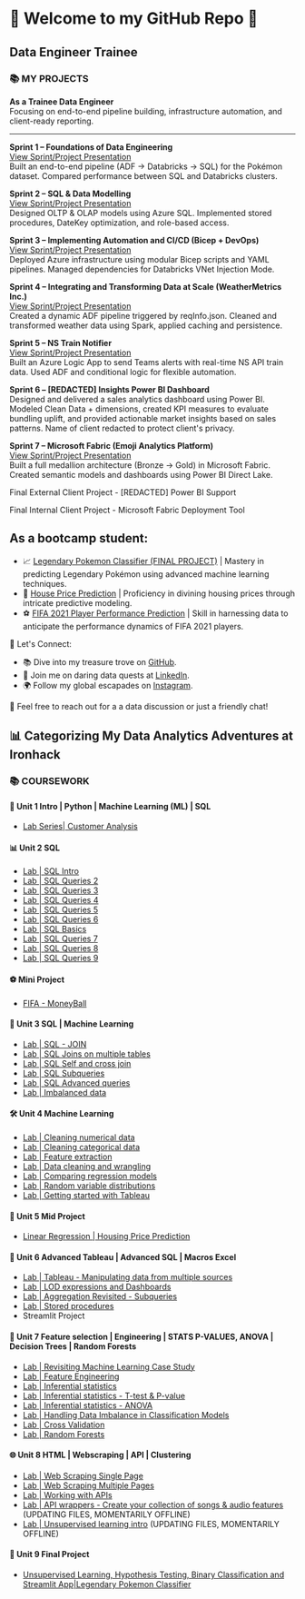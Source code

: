 # 🌟 Welcome to my GitHub Repo 🚀  

## Data Engineer Trainee  

### 📚 **MY PROJECTS**  
**As a Trainee Data Engineer**  
Focusing on end-to-end pipeline building, infrastructure automation, and client-ready reporting.  

---

**Sprint 1 – Foundations of Data Engineering**  
[View Sprint/Project Presentation](https://www.canva.com/design/DAGfBGpM1Yg/lv4gQWLe1yjOzJUG4SZRrQ/edit?utm_content=DAGfBGpM1Yg&utm_campaign=designshare&utm_medium=link2&utm_source=sharebutton)  
Built an end-to-end pipeline (ADF → Databricks → SQL) for the Pokémon dataset. Compared performance between SQL and Databricks clusters.  

**Sprint 2 – SQL & Data Modelling**  
[View Sprint/Project Presentation](https://www.canva.com/design/DAGgBij_Oi8/yBXW0LtJAR2gq0eduWzn-Q/edit?utm_content=DAGgBij_Oi8&utm_campaign=designshare&utm_medium=link2&utm_source=sharebutton)  
Designed OLTP & OLAP models using Azure SQL. Implemented stored procedures, DateKey optimization, and role-based access.  

**Sprint 3 – Implementing Automation and CI/CD (Bicep + DevOps)**  
[View Sprint/Project Presentation](https://www.canva.com/design/DAGho0PZU6c/Acr-JTIBzqVH7L2CPEG8-Q/edit?utm_content=DAGho0PZU6c&utm_campaign=designshare&utm_medium=link2&utm_source=sharebutton)  
Deployed Azure infrastructure using modular Bicep scripts and YAML pipelines. Managed dependencies for Databricks VNet Injection Mode.  

**Sprint 4 – Integrating and Transforming Data at Scale (WeatherMetrics Inc.)**  
[View Sprint/Project Presentation](https://www.canva.com/design/DAGi5N-cfjY/-oLayufg1ZfHgdO8jmEBeA/edit?utm_content=DAGi5N-cfjY&utm_campaign=designshare&utm_medium=link2&utm_source=sharebutton)  
Created a dynamic ADF pipeline triggered by reqInfo.json. Cleaned and transformed weather data using Spark, applied caching and persistence.  

**Sprint 5 – NS Train Notifier**  
[View Sprint/Project Presentation](https://www.canva.com/design/DAGvoH0UCcs/r8bAMzUt55JjTyOT2Y5Gng/edit?utm_content=DAGvoH0UCcs&utm_campaign=designshare&utm_medium=link2&utm_source=sharebutton)  
Built an Azure Logic App to send Teams alerts with real-time NS API train data. Used ADF and conditional logic for flexible automation.  

**Sprint 6 – [REDACTED] Insights Power BI Dashboard**  
Designed and delivered a sales analytics dashboard using Power BI. Modeled Clean Data + dimensions, created KPI measures to evaluate bundling uplift, and provided actionable market insights based on sales patterns. Name of client redacted to protect client's privacy.

**Sprint 7 – Microsoft Fabric (Emoji Analytics Platform)**  
[View Sprint/Project Presentation](https://www.canva.com/design/DAGm4UK0U5w/zQF_ymeWYJ7xnj6bfoHXrw/edit?utm_content=DAGm4UK0U5w&utm_campaign=designshare&utm_medium=link2&utm_source=sharebutton)  
Built a full medallion architecture (Bronze → Gold) in Microsoft Fabric. Created semantic models and dashboards using Power BI Direct Lake.  




Final External Client Project - [REDACTED] Power BI Support


Final Internal Client Project - Microsoft Fabric Deployment Tool










## As a bootcamp student:
- 📈 [Legendary Pokemon Classifier (FINAL PROJECT)](https://github.com/tzeyeenliew/Ironhack-Final-Project-Legendary-Pokemon-Classifier) | Mastery in predicting Legendary Pokémon using advanced machine learning techniques.
- 🏡 [House Price Prediction](https://github.com/tzeyeenliew/data_mid_bootcamp_project_regression) | Proficiency in divining housing prices through intricate predictive modeling.
- ⚽ [FIFA 2021 Player Performance Prediction](https://github.com/tzeyeenliew/data_mid_bootcamp_project_FIFA_MoneyBall) | Skill in harnessing data to anticipate the performance dynamics of FIFA 2021 players.
  
🔮 Let's Connect:
- 📚 Dive into my treasure trove on [GitHub](https://github.com/tzeyeenliew).
- 🌌 Join me on daring data quests at [LinkedIn](https://www.linkedin.com/in/tzeyeenliew/).
- 🌍 Follow my global escapades on [Instagram](https://www.instagram.com/nicoleliewjagtman/).

💌 Feel free to reach out for a a data discussion or just a friendly chat!

## 📊 Categorizing My Data Analytics Adventures at Ironhack

### 📚 COURSEWORK

#### 🚀 Unit 1 Intro | Python | Machine Learning (ML) | SQL

- [Lab Series| Customer Analysis](https://github.com/tzeyeenliew/lab-customer-analysis-final-round)

#### 📊 Unit 2 SQL

- [Lab | SQL Intro](https://github.com/tzeyeenliew/lab-intro-sql)
- [Lab | SQL Queries 2](https://github.com/tzeyeenliew/lab-sql-2)
- [Lab | SQL Queries 3](https://github.com/tzeyeenliew/lab-sql-3)
- [Lab | SQL Queries 4](https://github.com/tzeyeenliew/lab-sql-4)
- [Lab | SQL Queries 5](https://github.com/tzeyeenliew/lab-sql-5)
- [Lab | SQL Queries 6](https://github.com/tzeyeenliew/lab-sql-6)
- [Lab | SQL Basics](https://github.com/tzeyeenliew/lab-sql-basics)
- [Lab | SQL Queries 7](https://github.com/tzeyeenliew/lab-sql-7)
- [Lab | SQL Queries 8](https://github.com/tzeyeenliew/lab-sql-8)
- [Lab | SQL Queries 9](https://github.com/tzeyeenliew/lab-sql-9)

#### ⚽ Mini Project 
- [FIFA - MoneyBall](https://github.com/tzeyeenliew/data_mid_bootcamp_project_FIFA_MoneyBall)

#### 🤖 Unit 3 SQL | Machine Learning

- [Lab | SQL - JOIN](https://github.com/tzeyeenliew/lab-sql-join)
- [Lab | SQL Joins on multiple tables](https://github.com/tzeyeenliew/lab-sql-join-multiple-tables)
- [Lab | SQL Self and cross join](https://github.com/tzeyeenliew/lab-sql-self-cross-join)
- [Lab | SQL Subqueries](https://github.com/tzeyeenliew/lab-sql-subqueries)
- [Lab | SQL Advanced queries](https://github.com/tzeyeenliew/lab-sql-advanced-queries)
- [Lab | Imbalanced data](https://github.com/tzeyeenliew/lab-imbalanced-data)

#### 🛠️ Unit 4 Machine Learning

- [Lab | Cleaning numerical data](https://github.com/tzeyeenliew/lab-cleaning-numerical-data)
- [Lab | Cleaning categorical data](https://github.com/tzeyeenliew/lab-cleaning-categorical-data)
- [Lab | Feature extraction](https://github.com/tzeyeenliew/lab-feature-extraction)
- [Lab | Data cleaning and wrangling](https://github.com/tzeyeenliew/lab-data-cleaning-and-wrangling)
- [Lab | Comparing regression models](https://github.com/tzeyeenliew/lab-comparing-regression-models)
- [Lab | Random variable distributions](https://github.com/tzeyeenliew/lab-random-variable-distributions)
- [Lab | Getting started with Tableau](https://github.com/tzeyeenliew/lab-getting-started-with-tableau)

#### 🚧 Unit 5 Mid Project

- [Linear Regression | Housing Price Prediction](https://github.com/tzeyeenliew/data_mid_bootcamp_project_regression)

#### 🎨 Unit 6 Advanced Tableau | Advanced SQL | Macros Excel

- [Lab | Tableau - Manipulating data from multiple sources](https://github.com/tzeyeenliew/lab-tableau-manipulating-data-from-multiple-sources)
- [Lab | LOD expressions and Dashboards](https://github.com/tzeyeenliew/lab-lod-expressions-dashboards)
- [Lab | Aggregation Revisited - Subqueries](https://github.com/tzeyeenliew/lab-aggregation-revisited-subqueries)
- [Lab | Stored procedures](https://github.com/tzeyeenliew/lab-stored-procedures)
- Streamlit Project

#### 🌟 Unit 7 Feature selection | Engineering | STATS P-VALUES, ANOVA | Decision Trees | Random Forests

- [Lab | Revisiting Machine Learning Case Study](https://github.com/tzeyeenliew/lab-revisiting-machine-learning)
- [Lab | Feature Engineering](https://github.com/tzeyeenliew/lab-feature-engineering)
- [Lab | Inferential statistics](https://github.com/tzeyeenliew/lab-inferential-statistics)
- [Lab | Inferential statistics - T-test & P-value](https://github.com/tzeyeenliew/lab-t-tests-p-values)
- [Lab | Inferential statistics - ANOVA](https://github.com/tzeyeenliew/lab-inferential-statistics-anova)
- [Lab | Handling Data Imbalance in Classification Models](https://github.com/tzeyeenliew/lab-handling-data-imbalance-classification)
- [Lab | Cross Validation](https://github.com/tzeyeenliew/lab-cross-validation)
- [Lab | Random Forests](https://github.com/tzeyeenliew/lab-random-forests)

#### 🌐 Unit 8 HTML | Webscraping | API | Clustering

- [Lab | Web Scraping Single Page](https://github.com/tzeyeenliew/lab-web-scraping-single-page)
- [Lab | Web Scraping Multiple Pages](https://github.com/tzeyeenliew/lab-web-scraping-multiple-pages)
- [Lab | Working with APIs](https://github.com/tzeyeenliew/lab-working-with-api)
- [Lab | API wrappers - Create your collection of songs & audio features](https://github.com/tzeyeenliew/lab-api-wrappers) (UPDATING FILES, MOMENTARILY OFFLINE)
- [Lab | Unsupervised learning intro](https://github.com/tzeyeenliew/lab-unsupervised-learning-intro) (UPDATING FILES, MOMENTARILY OFFLINE)

#### 🚀 Unit 9 Final Project
- [Unsupervised Learning, Hypothesis Testing, Binary Classification and Streamlit App|Legendary Pokemon Classifier](https://github.com/tzeyeenliew/Ironhack-Final-Project-Legendary-Pokemon-Classifier) 


